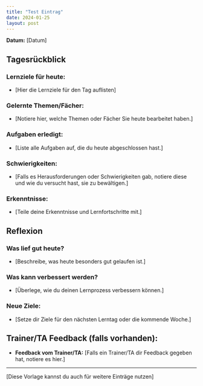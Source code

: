 ```yaml
---
title: "Test Eintrag"
date: 2024-01-25
layout: post
---
```



**Datum:** [Datum]

## Tagesrückblick

### Lernziele für heute:

- [Hier die Lernziele für den Tag auflisten]

### Gelernte Themen/Fächer:

- [Notiere hier, welche Themen oder Fächer Sie heute bearbeitet haben.]

### Aufgaben erledigt:

- [Liste alle Aufgaben auf, die du heute abgeschlossen hast.]

### Schwierigkeiten:

- [Falls es Herausforderungen oder Schwierigkeiten gab, notiere diese und wie du versucht hast, sie zu bewältigen.]

### Erkenntnisse:

- [Teile deine Erkenntnisse und Lernfortschritte mit.]

## Reflexion

### Was lief gut heute?

- [Beschreibe, was heute besonders gut gelaufen ist.]

### Was kann verbessert werden?

- [Überlege, wie du deinen Lernprozess verbessern können.]

### Neue Ziele:

- [Setze dir Ziele für den nächsten Lerntag oder die kommende Woche.]

## Trainer/TA Feedback (falls vorhanden):

- **Feedback vom Trainer/TA:** [Falls ein Trainer/TA dir Feedback gegeben hat, notiere es hier.]

---

[Diese Vorlage kannst du auch für weitere Einträge nutzen]
